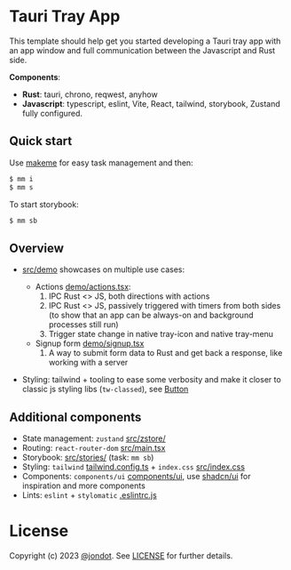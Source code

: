 # Tauri Tray App

This template should help get you started developing a Tauri tray app with an app window and full communication between the Javascript and Rust side.

**Components**:

* **Rust**: tauri, chrono, reqwest, anyhow
* **Javascript**: typescript, eslint, Vite, React, tailwind, storybook, Zustand fully configured.

## Quick start

Use [makeme](https://github.com/jondot/makeme) for easy task management and then:

```bash
$ mm i
$ mm s
```

To start storybook:

```bash
$ mm sb
```


## Overview

* [src/demo](src/demo/) showcases on multiple use cases:
  * Actions [demo/actions.tsx](src/demo/actions.tsx):
    1. IPC Rust <> JS, both directions with actions
    2. IPC Rust <> JS, passively triggered with timers from both sides (to show that an app can be always-on and background processes still run)
    3. Trigger state change in native tray-icon and native tray-menu
  * Signup form [demo/signup.tsx](src/demo/form.tsx)
    1. A way to submit form data to Rust and get back a response, like working with a server


* Styling: tailwind + tooling to ease some verbosity and make it closer to classic js styling libs (`tw-classed`), see [Button](src/components/ui/button/index.tsx)


## Additional components

* State management: `zustand` [src/zstore/](src/zstore)
* Routing: `react-router-dom` [src/main.tsx](src/main.tsx)
* Storybook: [src/stories/](src/stories/) (task: `mm sb`)
* Styling: `tailwind` [tailwind.config.ts](tailwind.config.js) + `index.css` [src/index.css](src/index.css)
* Components: `components/ui` [components/ui](src/components/ui), use [shadcn/ui](https://ui.shadcn.com/) for inspiration and more components
* Lints: `eslint` + `stylomatic` [.eslintrc.js](.eslintrc.js)

# License

Copyright (c) 2023 [@jondot](http://twitter.com/jondot). See [LICENSE](LICENSE.txt) for further details.
